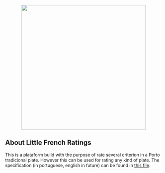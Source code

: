 <p align="center"><img src="https://res.cloudinary.com/dtfbvvkyp/image/upload/v1566331377/laravel-logolockup-cmyk-red.svg" width="400"></p>

## About Little French Ratings

 This is a plataform build with the purpose of rate several criterion in a Porto tradicional plate. 
 However this can be used for rating any kind of plate. The specification (in portuguese, english in future) 
 can be found in [this file](https://github.com/easilok/littlefrenchratings/blob/master/resources/docs/specification/specification.pdf).

